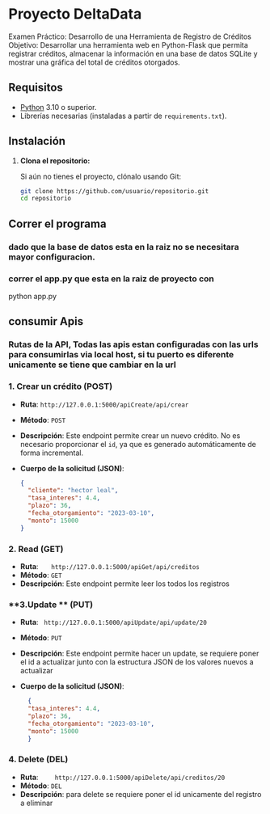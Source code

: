 # Proyecto DeltaData

Examen Práctico: Desarrollo de una Herramienta de Registro de Créditos
Objetivo: Desarrollar una herramienta web en Python-Flask que permita registrar
créditos, almacenar la información en una base de datos SQLite y mostrar una gráfica del
total de créditos otorgados.

## Requisitos

- [Python](https://www.python.org/) 3.10 o superior.
- Librerías necesarias (instaladas a partir de `requirements.txt`).
  
## Instalación

1. **Clona el repositorio:**

   Si aún no tienes el proyecto, clónalo usando Git:

   ```bash
   git clone https://github.com/usuario/repositorio.git
   cd repositorio

## Correr el programa

### dado que la base de datos esta en la raiz no se necesitara mayor configuracion.
### correr el app.py que esta en la raiz de proyecto con 

python app.py 

## consumir Apis 

### Rutas de la API, Todas las apis estan configuradas con las urls para consumirlas via local host, si tu puerto es diferente unicamente se tiene que cambiar en la url

### **1. Crear un crédito** (POST)
- **Ruta**: `http://127.0.0.1:5000/apiCreate/api/crear`
- **Método**: `POST`
- **Descripción**: Este endpoint permite crear un nuevo crédito. No es necesario proporcionar el `id`, ya que es generado automáticamente de forma incremental.

- **Cuerpo de la solicitud (JSON)**:
  ```json
  {
    "cliente": "hector leal",
    "tasa_interes": 4.4,
    "plazo": 36,
    "fecha_otorgamiento": "2023-03-10",
    "monto": 15000
  }

### **2. Read** (GET)
- **Ruta**: `    http://127.0.0.1:5000/apiGet/api/creditos  `
- **Método**: `GET`
- **Descripción**: Este endpoint permite leer los todos los registros

### **3.Update ** (PUT)
- **Ruta**: ` http://127.0.0.1:5000/apiUpdate/api/update/20`
- **Método**: `PUT`
- **Descripción**: Este endpoint permite hacer un update, se requiere poner el id a actualizar junto con la estructura JSON  de los valores nuevos a actualizar

- **Cuerpo de la solicitud (JSON)**:
  ```json
    {
    "tasa_interes": 4.4,
    "plazo": 36,
    "fecha_otorgamiento": "2023-03-10",
    "monto": 15000
    } 

### **4. Delete** (DEL)
- **Ruta**: `    http://127.0.0.1:5000/apiDelete/api/creditos/20`
- **Método**: `DEL`
- **Descripción**:  para delete se requiere poner el id unicamente del registro a eliminar




  

    

   





